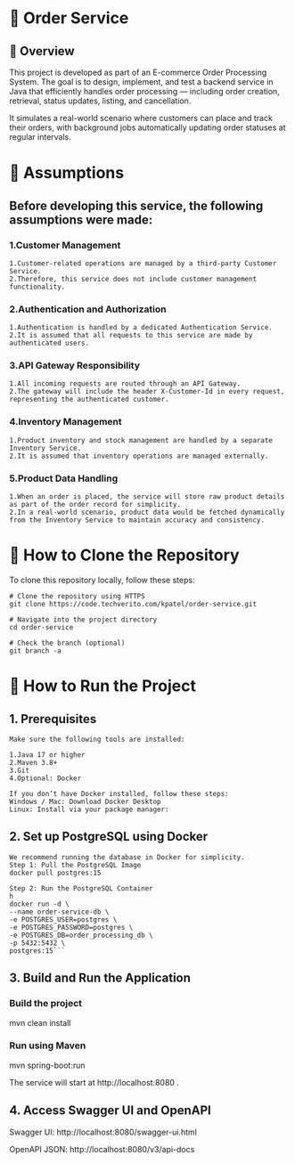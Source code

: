 #  🛒 Order Service

## 📖 Overview

 This project is developed as part of an E-commerce Order Processing System.
The goal is to design, implement, and test a backend service in Java that efficiently handles order processing — including order creation, retrieval, status updates, listing, and cancellation.

It simulates a real-world scenario where customers can place and track their orders, with background jobs automatically updating order statuses at regular intervals.

# 📘 Assumptions

## Before developing this service, the following assumptions were made:

### 1.Customer Management
    1.Customer-related operations are managed by a third-party Customer Service.
    2.Therefore, this service does not include customer management functionality. 

### 2.Authentication and Authorization
    1.Authentication is handled by a dedicated Authentication Service.
    2.It is assumed that all requests to this service are made by authenticated users.

### 3.API Gateway Responsibility
    1.All incoming requests are routed through an API Gateway.
    2.The gateway will include the header X-Customer-Id in every request, representing the authenticated customer.

### 4.Inventory Management
    1.Product inventory and stock management are handled by a separate Inventory Service.
    2.It is assumed that inventory operations are managed externally.

### 5.Product Data Handling
    1.When an order is placed, the service will store raw product details as part of the order record for simplicity.
    2.In a real-world scenario, product data would be fetched dynamically from the Inventory Service to maintain accuracy and consistency.

# 📂 How to Clone the Repository

To clone this repository locally, follow these steps:
```shell
# Clone the repository using HTTPS
git clone https://code.techverito.com/kpatel/order-service.git

# Navigate into the project directory
cd order-service

# Check the branch (optional)
git branch -a
```
# 📂 How to Run the Project
## 1. Prerequisites
    Make sure the following tools are installed:

    1.Java 17 or higher
    2.Maven 3.8+
    3.Git
    4.Optional: Docker

    If you don’t have Docker installed, follow these steps:
    Windows / Mac: Download Docker Desktop
    Linux: Install via your package manager:

##  2. Set up PostgreSQL using Docker
    We recommend running the database in Docker for simplicity.
    Step 1: Pull the PostgreSQL Image
    docker pull postgres:15

    Step 2: Run the PostgreSQL Container
    h
    docker run -d \
    --name order-service-db \
    -e POSTGRES_USER=postgres \
    -e POSTGRES_PASSWORD=postgres \
    -e POSTGRES_DB=order_processing_db \
    -p 5432:5432 \
    postgres:15```


## 3. Build and Run the Application
### Build the project
mvn clean install

### Run using Maven
mvn spring-boot:run

The service will start at http://localhost:8080
.

## 4. Access Swagger UI and OpenAPI

Swagger UI: http://localhost:8080/swagger-ui.html

OpenAPI JSON: http://localhost:8080/v3/api-docs



